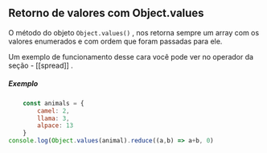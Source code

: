 ## Retorno de valores com Object.values


O método do objeto `Object.values()` , nos retorna sempre um array com os valores enumerados e com ordem que foram passadas para ele. 

Um exemplo de funcionamento desse cara você pode ver no 
operador da seção - [[spread]] .

##### Exemplo

```javascript
	const animals = {
		camel: 2,
		llama: 3,
		alpace: 13
	}
console.log(Object.values(animal).reduce((a,b) => a+b, 0)
```